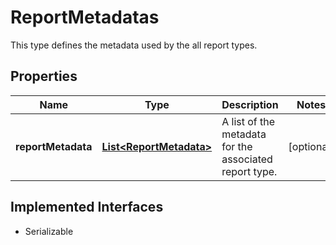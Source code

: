 

# ReportMetadatas

This type defines the metadata used by the all report types.
## Properties

Name | Type | Description | Notes
------------ | ------------- | ------------- | -------------
**reportMetadata** | [**List&lt;ReportMetadata&gt;**](ReportMetadata.md) | A list of the metadata for the associated report type. |  [optional]


## Implemented Interfaces

* Serializable


